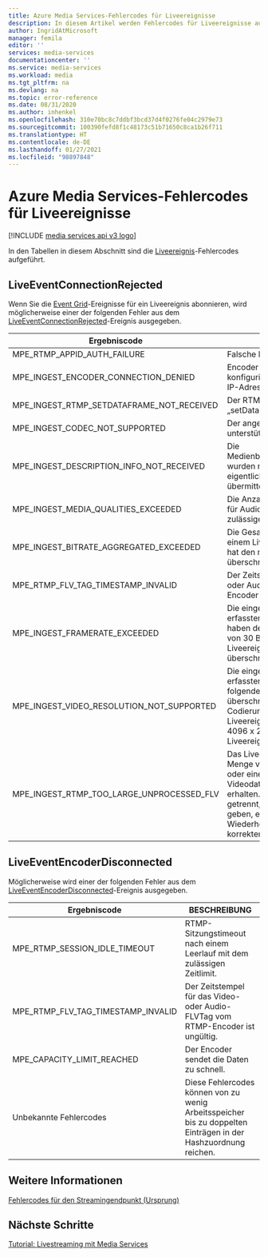 ```yaml
---
title: Azure Media Services-Fehlercodes für Liveereignisse
description: In diesem Artikel werden Fehlercodes für Liveereignisse aufgelistet.
author: IngridAtMicrosoft
manager: femila
editor: ''
services: media-services
documentationcenter: ''
ms.service: media-services
ms.workload: media
ms.tgt_pltfrm: na
ms.devlang: na
ms.topic: error-reference
ms.date: 08/31/2020
ms.author: inhenkel
ms.openlocfilehash: 310e70bc8c7ddbf3bcd37d4f0276fe04c2979e73
ms.sourcegitcommit: 100390fefd8f1c48173c51b71650c8ca1b26f711
ms.translationtype: HT
ms.contentlocale: de-DE
ms.lasthandoff: 01/27/2021
ms.locfileid: "98897848"
---
```

# <a name="media-services-live-event-error-codes"></a>Azure Media Services-Fehlercodes für Liveereignisse

[!INCLUDE [media services api v3 logo](./includes/v3-hr.md)]

In den Tabellen in diesem Abschnitt sind die [Liveereignis](live-events-outputs-concept.md)-Fehlercodes aufgeführt.

## <a name="liveeventconnectionrejected"></a>LiveEventConnectionRejected

Wenn Sie die [Event Grid](../../event-grid/index.yml)-Ereignisse für ein Liveereignis abonnieren, wird möglicherweise einer der folgenden Fehler aus dem [LiveEventConnectionRejected](media-services-event-schemas.md#liveeventconnectionrejected)-Ereignis ausgegeben.

| Ergebniscode | BESCHREIBUNG |
| ----------- | ----------- |
| MPE_RTMP_APPID_AUTH_FAILURE | Falsche Erfassungs-URL |
| MPE_INGEST_ENCODER_CONNECTION_DENIED | Encoder-IP-Adresse ist nicht in der konfigurierten Liste zugelassener IP-Adressen enthalten |
| MPE_INGEST_RTMP_SETDATAFRAME_NOT_RECEIVED | Der RTMP-Encoder hat den Befehl „setDataFrame“ nicht gesendet. |
| MPE_INGEST_CODEC_NOT_SUPPORTED | Der angegebene Codec wird nicht unterstützt. |
| MPE_INGEST_DESCRIPTION_INFO_NOT_RECEIVED |Die Medienbeschreibungsinformationen wurden nicht empfangen, bevor die eigentlichen Mediendaten übermittelt wurden.|
| MPE_INGEST_MEDIA_QUALITIES_EXCEEDED |Die Anzahl von Qualitätsangaben für Audio und Video hat die maximal zulässige Anzahl überschritten.|
| MPE_INGEST_BITRATE_AGGREGATED_EXCEEDED |Die Gesamtbitrate (eingehend) in einem Liveereignis oder Kanaldienst hat den maximal zulässigen Wert überschritten.|
| MPE_RTMP_FLV_TAG_TIMESTAMP_INVALID | Der Zeitstempel für das Video- oder Audio-FLVTag vom RTMP-Encoder ist ungültig. |
| MPE_INGEST_FRAMERATE_EXCEEDED | Die eingehenden, vom Encoder erfassten Streams mit Frameraten haben den maximal zulässigen Wert von 30 BpS für die Codierung von Liveereignissen/Kanälen überschritten.|
| MPE_INGEST_VIDEO_RESOLUTION_NOT_SUPPORTED | Die eingehenden, vom Encoder erfassten Streams haben die folgenden zulässigen Auflösungen überschritten: 1920 x 1088 für die Codierung von Liveereignissen/Kanälen und 4096 x 2160 für Pass-Through-Liveereignisse/-Kanäle.|
| MPE_INGEST_RTMP_TOO_LARGE_UNPROCESSED_FLV | Das Liveereignis hat eine große Menge von Audiodaten gleichzeitig oder eine große Menge von Videodaten ohne Keyframes erhalten. Wir haben den Encoder getrennt, um ihm die Möglichkeit zu geben, einen Wiederholungsversuch mit korrekten Daten auszuführen. |

## <a name="liveeventencoderdisconnected"></a>LiveEventEncoderDisconnected

Möglicherweise wird einer der folgenden Fehler aus dem [LiveEventEncoderDisconnected](media-services-event-schemas.md#liveeventencoderdisconnected)-Ereignis ausgegeben.

|Ergebniscode|BESCHREIBUNG|
|---|---|
|MPE_RTMP_SESSION_IDLE_TIMEOUT|RTMP-Sitzungstimeout nach einem Leerlauf mit dem zulässigen Zeitlimit.|
|MPE_RTMP_FLV_TAG_TIMESTAMP_INVALID|Der Zeitstempel für das Video- oder Audio-FLVTag vom RTMP-Encoder ist ungültig.|
|MPE_CAPACITY_LIMIT_REACHED|Der Encoder sendet die Daten zu schnell.|
|Unbekannte Fehlercodes|Diese Fehlercodes können von zu wenig Arbeitsspeicher bis zu doppelten Einträgen in der Hashzuordnung reichen.|


## <a name="see-also"></a>Weitere Informationen

[Fehlercodes für den Streamingendpunkt (Ursprung)](streaming-endpoint-error-codes.md)

## <a name="next-steps"></a>Nächste Schritte

[Tutorial: Livestreaming mit Media Services](stream-live-tutorial-with-api.md)
